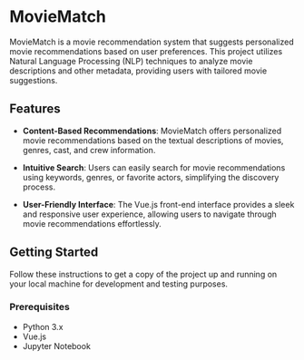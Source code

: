 # MovieMatch

MovieMatch is a movie recommendation system that suggests personalized movie recommendations based on user preferences. This project utilizes Natural Language Processing (NLP) techniques to analyze movie descriptions and other metadata, providing users with tailored movie suggestions.

## Features

- **Content-Based Recommendations**: MovieMatch offers personalized movie recommendations based on the textual descriptions of movies, genres, cast, and crew information.

- **Intuitive Search**: Users can easily search for movie recommendations using keywords, genres, or favorite actors, simplifying the discovery process.

- **User-Friendly Interface**: The Vue.js front-end interface provides a sleek and responsive user experience, allowing users to navigate through movie recommendations effortlessly.

## Getting Started

Follow these instructions to get a copy of the project up and running on your local machine for development and testing purposes.

### Prerequisites

- Python 3.x
- Vue.js
- Jupyter Notebook
